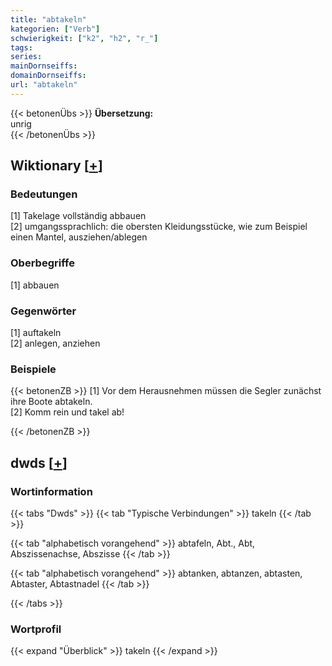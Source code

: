 ```yaml
---
title: "abtakeln"
kategorien: ["Verb"]
schwierigkeit: ["k2", "h2", "r_"]
tags:
series:
mainDornseiffs:
domainDornseiffs:
url: "abtakeln"
---
```


{{< betonenÜbs >}}
**Übersetzung:**  
unrig  
{{< /betonenÜbs >}}

## Wiktionary [[+](https://de.wiktionary.org/wiki/abtakeln)]

### Bedeutungen
[1] Takelage vollständig abbauen  
[2] umgangssprachlich: die obersten Kleidungsstücke, wie zum Beispiel einen Mantel, ausziehen/ablegen  

### Oberbegriffe
[1] abbauen  

### Gegenwörter
[1] auftakeln  
[2] anlegen, anziehen  

### Beispiele
{{< betonenZB >}}
[1] Vor dem Herausnehmen müssen die Segler zunächst ihre Boote abtakeln.  
[2] Komm rein und takel ab!  

{{< /betonenZB >}}


## dwds [[+](https://www.dwds.de/wb/abtakeln)]

### Wortinformation
{{< tabs "Dwds" >}}
{{< tab "Typische Verbindungen" >}}
takeln
{{< /tab >}}

{{< tab "alphabetisch vorangehend" >}}
abtafeln, Abt., Abt, Abszissenachse, Abszisse
{{< /tab >}}

{{< tab "alphabetisch vorangehend" >}}
abtanken, abtanzen, abtasten, Abtaster, Abtastnadel
{{< /tab >}}

{{< /tabs >}}

### Wortprofil
{{< expand "Überblick" >}} takeln {{< /expand >}}

